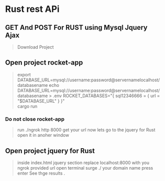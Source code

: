# Rust rest APi 

## GET And POST For RUST using Mysql Jquery Ajax

> Download Project 
## Open project rocket-app 
> export DATABASE_URL=mysql://username:password@servernamelocalhost/databasename
>  echo DATABASE_URL=mysql://username:password@servernamelocalhost/databasename > .env
> ROCKET_DATABASES="{ sql12346666 = { url = \"$DATABASE_URL\" } }"                 
> cargo run

### Do not close rocket-app 
> run ./ngrok http 8000
> get your url now lets go to the jquery for Rust open it in anoher window

## Open project jquery for Rust
> inside index.html jquery section replace localhost:8000 with you ngrok provided url
>open terminal 
> surge ./ your domain name
> press enter See thge results .